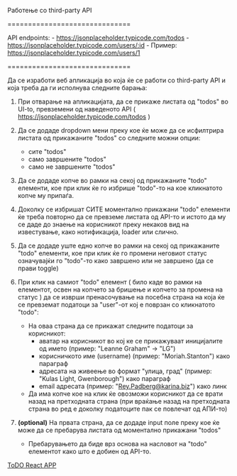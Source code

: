 Работење со third-party API

==============================

API endpoints:
    - https://jsonplaceholder.typicode.com/todos
    - https://jsonplaceholder.typicode.com/users/:id
    - Пример: https://jsonplaceholder.typicode.com/users/1

==============================
  
Да се изработи веб апликација во која ќе се работи со third-party API и која треба да ги исполнува следните барања:
  
1. При отварање на апликацијата, да се прикаже листата од "todos" во UI-to, превземени од наведеното API ( https://jsonplaceholder.typicode.com/todos )
    
2. Да се додаде dropdown мени преку кое ќе може да се исфилтрира листата од прикажаните "todos" со следните можни опции:
    - сите "todos"
    - само завршените "todos"
    - само не завршените "todos"
      
3. Да се додаде копче во рамки на секој од прикажаните "todo" елементи, кое при клик ќе го избрише "todo"-то на кое кликнатото копче му припаѓа.
    
4. Доколку се избришат СИТЕ моментално прикажани "todo" елементи ќе треба повторно да се превземе листата од API-то и истото да му се даде до знаење на корисникот преку некаков вид на известување, како нотификација, loader или слично.
    
5. Да се додаде уште едно копче во рамки на секој од прикажаните "todo" елементи, кое при клик ќе го промени неговиот статус означувајќи го "todo"-то како завршено или не завршено (да се прави toggle)
    
6. При клик на самиот "todo" елемент ( било каде во рамки на елементот, освен на копчето за бришење и копчето за промена на статус ) да се изврши пренасочување на посебна страна на која ќе се превземат податоци за "user"-от кој е поврзан со кликнатото "todo":
    - На оваа страна да се прикажат следните податоци за корисникот:
        - аватар на корисникот во кој ке се прикажуваат иницијалите од името (пример: "Leanne Graham" -> "LG")
        - корисничкото име (username) (пример: "Moriah.Stanton") како параграф
        - адресата на живеење во формат "улица, град" (пример: "Kulas Light, Gwenborough") како параграф
        - email адресата (пример: "Rey.Padberg@karina.biz") како линк
    - Да има копче кое на клик ќе овозможи корисникот да се врати назад на претходната страна (при враќање назад на претходната страна во ред е доколку податоците пак се повлечат од АПИ-то)

7. **(optional)** На првата страна, да се додаде input поле преку кое ќе може да се пребарува листата од моментално прикажани "todos"
    - Пребарувањето да биде врз основа на насловот на "todo" елементот како што е добиен од API-то.

[ToDO React APP](https://github.com/Marija-Dj/ToDo)

